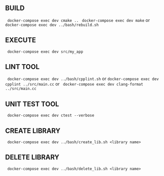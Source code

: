 ## BUILD
``` docker-compose exec dev cmake ..```
``` docker-compose exec dev make```
or
``` docker-compose exec dev ../bash/rebuild.sh```

## EXECUTE
``` docker-compose exec dev src/my_app```

## LINT TOOL
``` docker-compose exec dev ../bash/cpplint.sh```
or
``` docker-compose exec dev cpplint ../src/main.cc ```
or
``` docker-compose exec dev clang-format ../src/main.cc```

## UNIT TEST TOOL
``` docker-compose exec dev ctest --verbose```

## CREATE LIBRARY
``` docker-compose exec dev ../bash/create_lib.sh <library name>```

## DELETE LIBRARY
``` docker-compose exec dev ../bash/delete_lib.sh <library name>```
